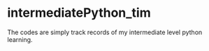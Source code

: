 # intermediatePython_tim
The codes are simply track records of my intermediate level python learning. 
